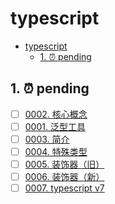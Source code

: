 # typescript

<!-- region:toc -->

- [typescript](#typescript)
  - [1. ⏰ pending](#1--pending)

<!-- endregion:toc -->

## 1. ⏰ pending

- [ ] [0002. 核心概念](https://github.com/tnotesjs/TNotes.typescript/tree/main/notes/0002.%20%E6%A0%B8%E5%BF%83%E6%A6%82%E5%BF%B5/README.md)
- [ ] [0001. 泛型工具](https://github.com/tnotesjs/TNotes.typescript/tree/main/notes/0001.%20%E6%B3%9B%E5%9E%8B%E5%B7%A5%E5%85%B7/README.md)
- [ ] [0003. 简介](https://github.com/tnotesjs/TNotes.typescript/tree/main/notes/0003.%20%E7%AE%80%E4%BB%8B/README.md)
- [ ] [0004. 特殊类型](https://github.com/tnotesjs/TNotes.typescript/tree/main/notes/0004.%20%E7%89%B9%E6%AE%8A%E7%B1%BB%E5%9E%8B/README.md)
- [ ] [0005. 装饰器（旧）](https://github.com/tnotesjs/TNotes.typescript/tree/main/notes/0005.%20%E8%A3%85%E9%A5%B0%E5%99%A8%EF%BC%88%E6%97%A7%EF%BC%89/README.md)
- [ ] [0006. 装饰器（新）](https://github.com/tnotesjs/TNotes.typescript/tree/main/notes/0006.%20%E8%A3%85%E9%A5%B0%E5%99%A8%EF%BC%88%E6%96%B0%EF%BC%89/README.md)
- [ ] [0007. typescript v7](https://github.com/tnotesjs/TNotes.typescript/tree/main/notes/0007.%20typescript%20v7/README.md)
